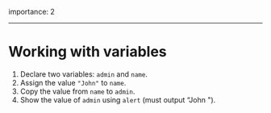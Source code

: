 importance: 2

---

# Working with variables

1.  Declare two variables: `admin` and `name`.
2.  Assign the value `"John"` to `name`.
3.  Copy the value from `name` to `admin`.
4.  Show the value of `admin` using `alert` (must output “John ").
